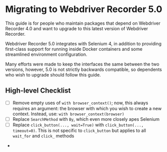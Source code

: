 # Migrating to Webdriver Recorder 5.0

This guide is for people who maintain packages that depend on 
Webdriver Recorder 4.0 and want to upgrade to this latest 
version of Webdriver Recorder.

Webdriver Recorder 5.0 integrates with Selenium 4, in addition to providing
first-class support for running inside Docker containers and some 
streamlined environment configuration.

Many efforts were made to keep the interfaces the same 
between the two versions, however, 5.0 is not strictly backwards compatible,
so dependents who wish to upgrade should follow this guide. 


## High-level Checklist

- [ ] Remove empty uses of `with browser_context()`; now, this always requires
      an argument: the browser with which you wish to create a new context.
      Instead, use: `with browser_context(browser)`
- [ ] Replace `SearchMethod` with `By`, which even more closely apes Selenium
- [ ] Replace `click_button(..., wait=True)` with `click_button(..., timeout=0)`.
      This is not specific to `click_button` but applies to all `wait_for` and 
      `click_` methods
- 
